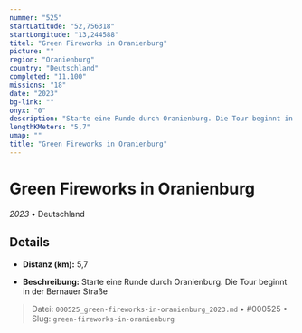 ```yaml
---
nummer: "525"
startLatitude: "52,756318"
startLongitude: "13,244588"
titel: "Green Fireworks in Oranienburg"
picture: ""
region: "Oranienburg"
country: "Deutschland"
completed: "11.100"
missions: "18"
date: "2023"
bg-link: ""
onyx: "0"
description: "Starte eine Runde durch Oranienburg. Die Tour beginnt in der Bernauer Straße"
lengthKMeters: "5,7"
umap: ""
title: "Green Fireworks in Oranienburg"
---
```

# Green Fireworks in Oranienburg

*2023* • Deutschland



## Details
- **Distanz (km):** 5,7



- **Beschreibung:** Starte eine Runde durch Oranienburg. Die Tour beginnt in der Bernauer Straße



> Datei: `000525_green-fireworks-in-oranienburg_2023.md` • #000525 • Slug: `green-fireworks-in-oranienburg`
